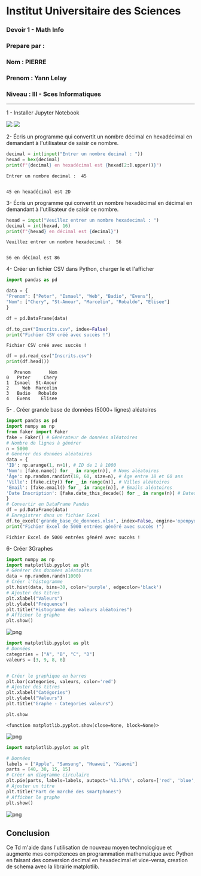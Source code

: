 # Institut Universitaire des Sciences

### Devoir 1 - Math Info
### Prepare par :

### Nom : PIERRE
### Prenom : Yann Lelay
### Niveau : III - Sces Informatiques

---




1 - Installer Jupyter Notebook

![](images/Install%20Jupiter.png)
![](images/Test%20Installation%20.png)

2- Écris un programme qui convertit un nombre décimal en hexadécimal en demandant à l'utilisateur de
saisir ce nombre.


```python
decimal = int(input("Entrer un nombre decimal : "))
hexad = hex(decimal)
print(f"{decimal} en hexadécimal est {hexad[2:].upper()}")
```

    Entrer un nombre decimal :  45
    

    45 en hexadécimal est 2D
    

3- Écris un programme qui convertit un nombre hexadécimal en décimal en demandant à l'utilisateur de
saisir ce nombre.


```python
hexad = input("Veuillez entrer un nombre hexadecimal : ")
decimal = int(hexad, 16)
print(f"{hexad} en décimal est {decimal}")

```

    Veuillez entrer un nombre hexadecimal :  56
    

    56 en décimal est 86
    

4- Créer un fichier CSV dans Python, charger le et l'afficher


```python
import pandas as pd

data = {
"Prenom": ["Peter", "Ismael", "Web", "Badio", "Evens"],
"Nom": ["Chery", "St-Amour", "Marcelin", "Robaldo", "Elisee"]
}

df = pd.DataFrame(data)

df.to_csv("Inscrits.csv", index=False)
print("Fichier CSV créé avec succès !")
```

    Fichier CSV créé avec succès !
    


```python
df = pd.read_csv("Inscrits.csv")
print(df.head())

```

       Prenom       Nom
    0   Peter     Chery
    1  Ismael  St-Amour
    2     Web  Marcelin
    3   Badio   Robaldo
    4   Evens    Elisee
    

5- . Créer grande base de données (5000+ lignes) aléatoires


```python
import pandas as pd
import numpy as np
from faker import Faker
fake = Faker() # Générateur de données aléatoires
# Nombre de lignes à générer
n = 5000
# Générer des données aléatoires
data = {
'ID': np.arange(1, n+1), # ID de 1 à 1000
'Nom': [fake.name() for _ in range(n)], # Noms aléatoires
'Âge': np.random.randint(18, 60, size=n), # Âge entre 18 et 60 ans
'Ville': [fake.city() for _ in range(n)], # Villes aléatoires
'Email': [fake.email() for _ in range(n)], # Emails aléatoires
'Date Inscription': [fake.date_this_decade() for _ in range(n)] # Dates d'inscription
}
# Convertir en DataFrame Pandas
df = pd.DataFrame(data)
# Enregistrer dans un fichier Excel
df.to_excel('grande_base_de_donnees.xlsx', index=False, engine='openpyxl')
print("Fichier Excel de 5000 entrées généré avec succès !")

```

    Fichier Excel de 5000 entrées généré avec succès !
    

 6- Créer 3Graphes 


```python
import numpy as np
import matplotlib.pyplot as plt
# Générer des données aléatoires
data = np.random.randn(1000)
# Créer l'histogramme
plt.hist(data, bins=30, color='purple', edgecolor='black')
# Ajouter des titres
plt.xlabel("Valeurs")
plt.ylabel("Fréquence")
plt.title("Histogramme des valeurs aléatoires")
# Afficher le graphe
plt.show()
```


    
![png](output_11_0.png)
    



```python
import matplotlib.pyplot as plt
# Données
categories = ["A", "B", "C", "D"]
valeurs = [3, 9, 8, 6]


# Créer le graphique en barres
plt.bar(categories, valeurs, color='red')
# Ajouter des titres
plt.xlabel("Catégories")
plt.ylabel("Valeurs")
plt.title("Graphe - Categories valeurs")

plt.show
```




    <function matplotlib.pyplot.show(close=None, block=None)>




    
![png](output_12_1.png)
    



```python
import matplotlib.pyplot as plt

# Données
labels = ["Apple", "Samsung", "Huawei", "Xiaomi"]
parts = [40, 30, 15, 15]
# Créer un diagramme circulaire
plt.pie(parts, labels=labels, autopct='%1.1f%%', colors=['red', 'blue', 'green', 'orange'])
# Ajouter un titre
plt.title("Part de marché des smartphones")
# Afficher le graphe
plt.show()
```


    
![png](output_13_0.png)
    


## Conclusion

Ce Td m'aide dans l'utilisation de nouveau moyen technologique et augmente mes compétences en programmation mathematique avec Python en  faisant des conversion decimal en hexadecimal et vice-versa, creation de schema avec la librairie matplotlib. 
